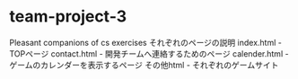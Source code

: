 # team-project-3
Pleasant companions of cs exercises
それぞれのページの説明
index.html - TOPページ
contact.html - 開発チームへ連絡するためのページ
calender.html - ゲームのカレンダーを表示するページ
その他html - それぞれのゲームサイト
